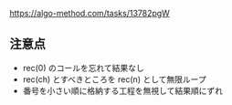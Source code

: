 https://algo-method.com/tasks/13782pgW

## 注意点
- rec(0) のコールを忘れて結果なし
- rec(ch) とすべきところを rec(n) として無限ループ
- 番号を小さい順に格納する工程を無視して結果順にずれ